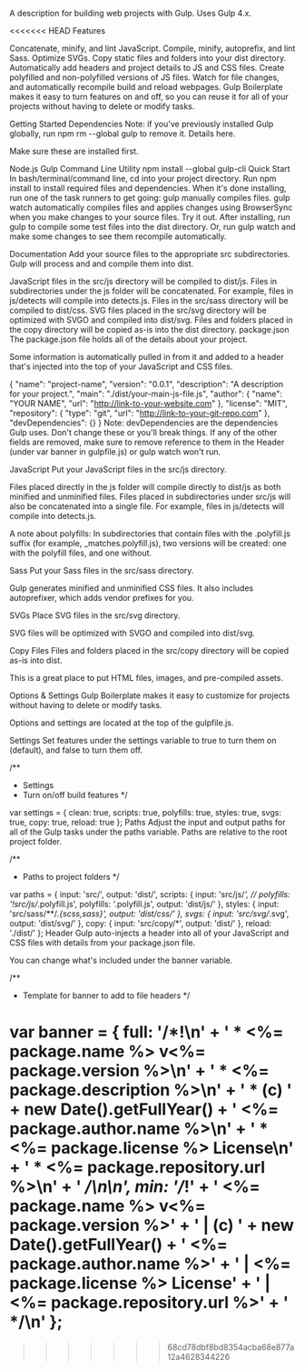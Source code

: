 A description for building web projects with Gulp. Uses Gulp 4.x.

<<<<<<< HEAD
Features

Concatenate, minify, and lint JavaScript.
Compile, minify, autoprefix, and lint Sass.
Optimize SVGs.
Copy static files and folders into your dist directory.
Automatically add headers and project details to JS and CSS files.
Create polyfilled and non-polyfilled versions of JS files.
Watch for file changes, and automatically recompile build and reload webpages.
Gulp Boilerplate makes it easy to turn features on and off, so you can reuse it for all of your projects without having to delete or modify tasks.

Getting Started
Dependencies
Note: if you've previously installed Gulp globally, run npm rm --global gulp to remove it. Details here.

Make sure these are installed first.

Node.js
Gulp Command Line Utility npm install --global gulp-cli
Quick Start
In bash/terminal/command line, cd into your project directory.
Run npm install to install required files and dependencies.
When it's done installing, run one of the task runners to get going:
gulp manually compiles files.
gulp watch automatically compiles files and applies changes using BrowserSync when you make changes to your source files.
Try it out. After installing, run gulp to compile some test files into the dist directory. Or, run gulp watch and make some changes to see them recompile automatically.

Documentation
Add your source files to the appropriate src subdirectories. Gulp will process and and compile them into dist.

JavaScript files in the src/js directory will be compiled to dist/js. Files in subdirectories under the js folder will be concatenated. For example, files in js/detects will compile into detects.js.
Files in the src/sass directory will be compiled to dist/css.
SVG files placed in the src/svg directory will be optimized with SVGO and compiled into dist/svg.
Files and folders placed in the copy directory will be copied as-is into the dist directory.
package.json
The package.json file holds all of the details about your project.

Some information is automatically pulled in from it and added to a header that's injected into the top of your JavaScript and CSS files.

{
	"name": "project-name",
	"version": "0.0.1",
	"description": "A description for your project.",
	"main": "./dist/your-main-js-file.js",
	"author": {
		"name": "YOUR NAME",
		"url": "http://link-to-your-website.com"
	},
	"license": "MIT",
	"repository": {
		"type": "git",
		"url": "http://link-to-your-git-repo.com"
	},
	"devDependencies": {}
}
Note: devDependencies are the dependencies Gulp uses. Don't change these or you'll break things. If any of the other fields are removed, make sure to remove reference to them in the Header (under var banner in gulpfile.js) or gulp watch won't run.

JavaScript
Put your JavaScript files in the src/js directory.

Files placed directly in the js folder will compile directly to dist/js as both minified and unminified files. Files placed in subdirectories under src/js will also be concatenated into a single file. For example, files in js/detects will compile into detects.js.

A note about polyfills: In subdirectories that contain files with the .polyfill.js suffix (for example, _matches.polyfill.js), two versions will be created: one with the polyfill files, and one without.

Sass
Put your Sass files in the src/sass directory.

Gulp generates minified and unminified CSS files. It also includes autoprefixer, which adds vendor prefixes for you.

SVGs
Place SVG files in the src/svg directory.

SVG files will be optimized with SVGO and compiled into dist/svg.

Copy Files
Files and folders placed in the src/copy directory will be copied as-is into dist.

This is a great place to put HTML files, images, and pre-compiled assets.

Options & Settings
Gulp Boilerplate makes it easy to customize for projects without having to delete or modify tasks.

Options and settings are located at the top of the gulpfile.js.

Settings
Set features under the settings variable to true to turn them on (default), and false to turn them off.

/**
 * Settings
 * Turn on/off build features
 */

var settings = {
	clean: true,
	scripts: true,
	polyfills: true,
	styles: true,
	svgs: true,
	copy: true,
	reload: true
};
Paths
Adjust the input and output paths for all of the Gulp tasks under the paths variable. Paths are relative to the root project folder.

/**
 * Paths to project folders
 */

var paths = {
	input: 'src/',
	output: 'dist/',
	scripts: {
		input: 'src/js/*',
		// polyfills: '!src/js/*.polyfill.js',
		polyfills: '.polyfill.js',
		output: 'dist/js/'
	},
	styles: {
		input: 'src/sass/**/*.{scss,sass}',
		output: 'dist/css/'
	},
	svgs: {
		input: 'src/svg/*.svg',
		output: 'dist/svg/'
	},
	copy: {
		input: 'src/copy/*',
		output: 'dist/'
	},
	reload: './dist/'
};
Header
Gulp auto-injects a header into all of your JavaScript and CSS files with details from your package.json file.

You can change what's included under the banner variable.

/**
 * Template for banner to add to file headers
 */

var banner = {
	full:
		'/*!\n' +
		' * <%= package.name %> v<%= package.version %>\n' +
		' * <%= package.description %>\n' +
		' * (c) ' + new Date().getFullYear() + ' <%= package.author.name %>\n' +
		' * <%= package.license %> License\n' +
		' * <%= package.repository.url %>\n' +
		' */\n\n',
	min:
		'/*!' +
		' <%= package.name %> v<%= package.version %>' +
		' | (c) ' + new Date().getFullYear() + ' <%= package.author.name %>' +
		' | <%= package.license %> License' +
		' | <%= package.repository.url %>' +
		' */\n'
};
=======
>>>>>>> 68cd78dbf8bd8354acba68e877a12a4628344226
